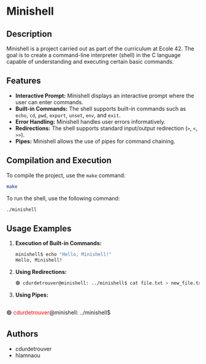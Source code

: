 # Minishell

## Description
Minishell is a project carried out as part of the curriculum at Ecole 42. The goal is to create a command-line interpreter (shell) in the C language capable of understanding and executing certain basic commands.

## Features
- **Interactive Prompt:** Minishell displays an interactive prompt where the user can enter commands.
- **Built-in Commands:** The shell supports built-in commands such as `echo`, `cd`, `pwd`, `export`, `unset`, `env`, and `exit`.
- **Error Handling:** Minishell handles user errors informatively.
- **Redirections:** The shell supports standard input/output redirection (`>`, `<`, `>>`).
- **Pipes:** Minishell allows the use of pipes for command chaining.

## Compilation and Execution
To compile the project, use the `make` command:
```bash
make
```
To run the shell, use the following command:
```bash
./minishell
```
## Usage Examples
1. **Execution of Built-in Commands:**
   ```bash
   minishell$ echo "Hello, Minishell!"
   Hello, Minishell!
   ```
2. **Using Redirections:**
   ```bash
   🟢 cdurdetrouver@minishell: ../minishell$ cat file.txt > new_file.txt
   ```
3. **Using Pipes:**
   <pre>
<span>🟢 </span><span style="color: red;">cdurdetrouver</span><span>@minishell</span><span>: </span><span>../minishell</span><span>$</span>
   </pre>
## Authors
* cdurdetrouver
* hlamnaou

